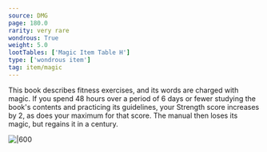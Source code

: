 ```yaml
---
source: DMG
page: 180.0
rarity: very rare
wondrous: True
weight: 5.0
lootTables: ['Magic Item Table H']
type: ['wondrous item']
tag: item/magic
---
```


This book describes fitness exercises, and its words are charged with magic. If you spend 48 hours over a period of 6 days or fewer studying the book's contents and practicing its guidelines, your Strength score increases by 2, as does your maximum for that score. The manual then loses its magic, but regains it in a century.


![|600]()